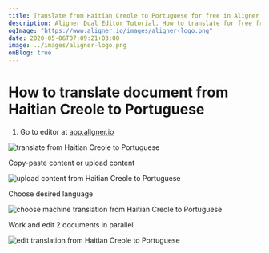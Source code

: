 ```yaml
---
title: Translate from Haitian Creole to Portuguese for free in Aligner Editor
description: Aligner Dual Editor Tutorial. How to translate for free from Haitian Creole to Portuguese. Aligner is multilingual document management platform. 
ogImage: "https://www.aligner.io/images/aligner-logo.png"
date: 2020-05-06T07:09:21+03:00
image: ../images/aligner-logo.png
onBlog: true
---
```


# How to translate document from Haitian Creole to Portuguese

1. Go to editor at [app.aligner.io](https://app.aligner.io "Aligner App web page")

![translate from Haitian Creole to Portuguese](../aligner-blank-editor.png "translate from Haitian Creole to Portuguese")

Copy-paste content or upload content

![upload content from Haitian Creole to Portuguese](../aligner-uploaded-document.png "upload content from Haitian Creole to Portuguese")

Choose desired language

![choose machine translation from Haitian Creole to Portuguese](../aligner-language-dropdown.png "choose machine translation from Haitian Creole to Portuguese")

Work and edit 2 documents in parallel

![edit translation from Haitian Creole to Portuguese](../aligner-double-sitded-editor.png "edit translation from Haitian Creole to Portuguese")

